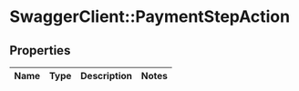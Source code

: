 # SwaggerClient::PaymentStepAction

## Properties
Name | Type | Description | Notes
------------ | ------------- | ------------- | -------------

